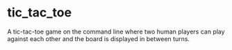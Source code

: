 # tic_tac_toe
A tic-tac-toe game on the command line where two human players can play against each other and the board is displayed in between turns.

